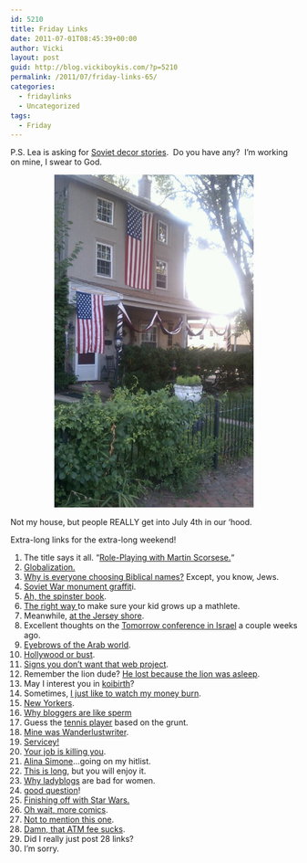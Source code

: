 ```yaml
---
id: 5210
title: Friday Links
date: 2011-07-01T08:45:39+00:00
author: Vicki
layout: post
guid: http://blog.vickiboykis.com/?p=5210
permalink: /2011/07/friday-links-65/
categories:
  - fridaylinks
  - Uncategorized
tags:
  - Friday
---
```

P.S. Lea is asking for <a href="http://leazeltserman.com/2011/06/your-stories-wanted/" target="_blank">Soviet decor stories</a>.  Do you have any?  I&#8217;m working on mine, I swear to God.

<p style="text-align: center;">
  <a href="https://raw.githubusercontent.com/veekaybee/wlb/gh-pages/assets/images/2011/07/wpid-IMAG0879.jpg"><img class="aligncenter size-full wp-image-5221" title="wpid-IMAG0879.jpg" src="https://raw.githubusercontent.com/veekaybee/wlb/gh-pages/assets/images/2011/07/wpid-IMAG0879.jpg" alt="" width="350" height="583" /></a>
</p>

Not my house, but people REALLY get into July 4th in our &#8216;hood.

Extra-long links for the extra-long weekend!

  1. The title says it all. &#8220;<a href="http://bygonebureau.com/2011/06/29/martin-scorsese/" target="_blank">Role-Playing with Martin Scorsese.</a>&#8220;
  2. <a href="http://www.avc.com/a_vc/2011/06/globalization-continued.html" target="_blank">Globalization. </a>
  3. <a href="http://montclairsoci.blogspot.com/2011/03/elijah-is-here-now.html" target="_blank">Why is everyone choosing Biblical names?</a> Except, you know, Jews.
  4. <a href="http://chrisblattman.com/2011/06/28/soviet-war-statue-graffiti-of-the-day/" target="_blank">Soviet War monument graffit</a>i.
  5. <a href="http://thehairpin.com/2011/06/how-to-talk-to-men-courtesy-the-spinster-book-of-1901" target="_blank">Ah, the spinster book</a>.
  6. <a href="http://smellslikeborscht.blogspot.com/2011/06/proper-way-to-raise-child.html" target="_blank">The right way </a>to make sure your kid grows up a mathlete.
  7. Meanwhile, <a href="http://www.theawl.com/2011/06/seen-and-heard-at-a-new-jersey-beach-club-this-past-weekend-done" target="_blank">at the Jersey shore</a>.
  8. Excellent thoughts on the <a href="http://www.jewlicious.com/2011/06/tomorrow2011/" target="_blank">Tomorrow conference in Israel</a> a couple weeks ago.
  9. <a href="http://andfaraway.net/blog/2011/06/26/things-i-dont-understand-tattooed-eyebrows/" target="_blank">Eyebrows of the Arab world</a>.
 10. <a href="http://wendiaarons.com/2011/06/hollywood-or-bust.html" target="_blank">Hollywood or bust</a>.
 11. <a href="http://www.zeldman.com/2008/12/04/20-signs-you-dont-want-that-web-design-project/" target="_blank">Signs you don&#8217;t want that web project</a>.
 12. Remember the lion dude? <a href="http://online.wsj.com/article/SB10001424052702304314404576409731637978572.html" target="_blank">He lost because the lion was asleep</a>.
 13. May I interest you in <a href="http://koibirth.blogspot.com/" target="_blank">koibirth</a>?
 14. Sometimes, <a href="http://online.wsj.com/article/SB10001424052702303936704576397582468372202.html" target="_blank">I just like to watch my money burn</a>.
 15. <a href="http://www.westsiderag.com/2011/06/24/upper-west-side-parents-are-neurotic-but-upper-east-side-parents-are-downright-paranoid" target="_blank">New Yorkers</a>.
 16. <a href="http://bluespeckledpup.com/2011/06/24/why-bloggers-are-like-sperm/" target="_blank">Why bloggers are like sperm </a>
 17. Guess the <a href="http://www.slate.com/id/2297832/?from=rss" target="_blank">tennis player</a> based on the grunt.
 18. <a href="http://www.good.is/post/the-eternal-shame-of-your-first-online-handle" target="_blank">Mine was Wanderlustwriter</a>.
 19. <a href="http://www.kathrynsconversations.com/how-to-not-get-screwed-by-your-financial-advisor/" target="_blank">Servicey!</a>
 20. <a href="http://thecynicalgirl.com/your-job-is-killing-you/" target="_blank">Your job is killing you</a>.
 21. <a href="http://media.us.macmillan.com/video/olmk/fsg/you_must_go_and_win_chapbook.pdf" target="_blank">Alina Simone</a>&#8230;going on my hitlist.
 22. <a href="http://www.newyorker.com/reporting/2011/07/04/110704fa_fact_paumgarten?currentPage=all" target="_blank">This is long</a>, but you will enjoy it.
 23. <a href="http://blogs.forbes.com/susannahbreslin/2011/06/30/why-blogs-for-women-are-bad-for-women/" target="_blank">Why ladyblogs</a> are bad for women.
 24. <a href="http://aidwatchers.com/2009/06/should-starving-people-be-tourist-attractions/" target="_blank">good question</a>!
 25. <a href="http://www.geekinheels.com/2011/06/27/harry-potter-vs-star-wars.html" target="_blank">Finishing off with Star Wars.</a>
 26. <a href="http://www.businessinsider.com/big-tech-org-charts-2011-6" target="_blank">Oh wait, more comics</a>.
 27. <a href="http://alt-tab.org/?post/2687" target="_blank">Not to mention this one</a>.
 28. <a href="http://dealbreaker.com/2011/06/blind-item-which-east-hampton-resident-likes-to-keep-100-million-or-so-in-his-checking-account/?utm_source=feedburner&utm_medium=feed&utm_campaign=Feed%3A+dealbreaker+%28Dealbreaker%29" target="_blank">Damn, that ATM fee sucks</a>.
 29. Did I really just post 28 links?
 30. I&#8217;m sorry.